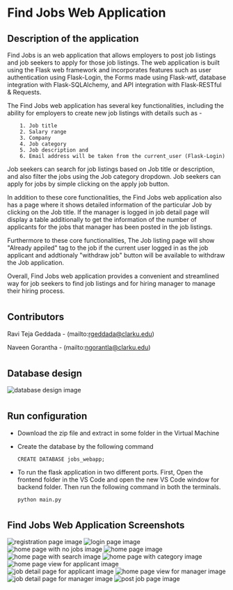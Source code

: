 # Find Jobs Web Application


## Description of the application

Find Jobs is an web application that allows employers to post job listings and job seekers to apply for those job listings. The web application is built using the Flask web framework and incorporates features such as user authentication using Flask-Login, the Forms made using Flask-wtf, database integration with Flask-SQLAlchemy, and API integration with Flask-RESTful & Requests.

The Find Jobs web application has several key functionalities, including the ability for employers to create new job listings with details such as -  

        1. Job title 
        2. Salary range
        3. Company
        4. Job category
        5. Job description and
        6. Email address will be taken from the current_user (Flask-Login)
    
Job seekers can search for job listings based on Job title or description, and also filter the jobs using the Job category dropdown. Job seekers can apply for jobs by simple clicking on the apply job button.

In addition to these core functionalities, the Find Jobs web application also has a page where it shows detailed information of the particular Job by clicking on the Job title. If the manager is logged in job detail page will display a table additionally to get the information of the number of applicants for the jobs that manager has been posted in the job listings.

Furthermore to these core functionalities, The Job listing page will show "Already appiled" tag to the job if the current user logged in as the job applicant and addtionaly "withdraw job" button will be available to withdraw the Job application.

Overall, Find Jobs web application provides a convenient and streamlined way for job seekers to find job listings and for hiring manager to manage their hiring process.

#

## Contributors

Ravi Teja Geddada - (mailto:rgeddada@clarku.edu)

Naveen Gorantha - (mailto:ngorantla@clarku.edu)

#

## Database design

![database design image](database_design.png)


#

## Run configuration

-   Download the zip file and extract in some folder in the Virtual Machine
-   Create the database by the following command

        CREATE DATABASE jobs_webapp;

-   To run the flask application in two different ports. First, Open the frontend folder in the VS Code and open the new VS Code window for backend folder. Then run the following command in both the terminals. 
        
        python main.py

#

## Find Jobs Web Application Screenshots

![registration page image](/screenshots/registration_page.png)
![login page image](/screenshots/login_page.png)
![home page with no jobs image](/screenshots/home_page_with_no_jobs.png)
![home page image](/screenshots/home_page.png)
![home page with search image](/screenshots/home_page_with_search.png)
![home page with category image](/screenshots/home_page_with_category_filter.png)
![home page view for applicant image](/screenshots/home_page_view_for_applicant.png)
![job detail page for applicant image](/screenshots/job_detail_page_for_applicant.png)
![home page view for manager image](/screenshots/home_page_view_for_manager.png)
![job detail page for manager image](/screenshots/job_detail_page_for_manager.png)
![post job page image](/screenshots/post_job_page.png)